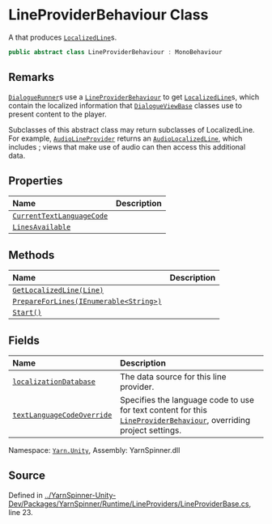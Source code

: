 # LineProviderBehaviour Class

A <see cref="!:MonoBehaviour"></see> that produces [`LocalizedLine`](/api/csharp/yarn.unity/localizedline.md)s.


```csharp
public abstract class LineProviderBehaviour : MonoBehaviour
```
## Remarks

[`DialogueRunner`](/api/csharp/yarn.unity/dialoguerunner.md)s use a [`LineProviderBehaviour`](/api/csharp/yarn.unity/lineproviderbehaviour.md) to get [`LocalizedLine`](/api/csharp/yarn.unity/localizedline.md)s,
which contain the localized information that [`DialogueViewBase`](/api/csharp/yarn.unity/dialogueviewbase.md) classes use to present content to the
player. 

Subclasses of this abstract class may return subclasses of
LocalizedLine. For example, [`AudioLineProvider`](/api/csharp/yarn.unity/audiolineprovider.md) returns
an [`AudioLocalizedLine`](/api/csharp/yarn.unity/audiolocalizedline.md), which includes <see cref="!:AudioClip"></see>; views that make use of audio can then access
this additional data.




## Properties
|Name|Description|
|:---|:---|
|[`CurrentTextLanguageCode`](/api/csharp/yarn.unity/lineproviderbehaviour.currenttextlanguagecode.md)||
|[`LinesAvailable`](/api/csharp/yarn.unity/lineproviderbehaviour.linesavailable.md)||
## Methods
|Name|Description|
|:---|:---|
|[`GetLocalizedLine(Line)`](/api/csharp/yarn.unity/lineproviderbehaviour.getlocalizedline-yarn.line-.md)||
|[`PrepareForLines(IEnumerable<String>)`](/api/csharp/yarn.unity/lineproviderbehaviour.prepareforlines-ienumerable-system.string--.md)||
|[`Start()`](/api/csharp/yarn.unity/lineproviderbehaviour.start.md)||
## Fields
|Name|Description|
|:---|:---|
|[`localizationDatabase`](/api/csharp/yarn.unity/lineproviderbehaviour.localizationdatabase.md)| The data source for this line provider. |
|[`textLanguageCodeOverride`](/api/csharp/yarn.unity/lineproviderbehaviour.textlanguagecodeoverride.md)|Specifies the language code to use for text content for this [`LineProviderBehaviour`](/api/csharp/yarn.unity/lineproviderbehaviour.md), overriding project settings.|
<div class="class-metadata">

Namespace: [`Yarn.Unity`](/api/csharp/yarn.unity/README.md), Assembly: YarnSpinner.dll
</div>

## Source
Defined in [../YarnSpinner-Unity-Dev/Packages/YarnSpinner/Runtime/LineProviders/LineProviderBase.cs](https://github.com/YarnSpinnerTool/YarnSpinner-Unity//blob/develop/Runtime/LineProviders/LineProviderBase.cs#L23), line 23.
